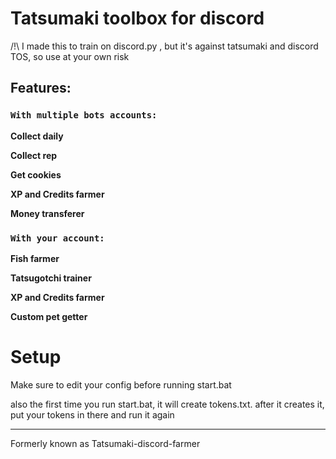 # Tatsumaki toolbox for discord
/!\ I made this to train on discord.py , but it's against tatsumaki and discord TOS, so use at your own risk

## Features:

### `With multiple bots accounts:`

**Collect daily**

**Collect rep**

**Get cookies**

**XP and Credits farmer**

**Money transferer**

### `With your account:`

**Fish farmer**

**Tatsugotchi trainer**

**XP and Credits farmer**

**Custom pet getter**


# Setup

Make sure to edit your config before running start.bat

also the first time you run start.bat, it will create tokens.txt. after it creates it, put your tokens in there and run it again


---------------------------------------------
Formerly known as Tatsumaki-discord-farmer
